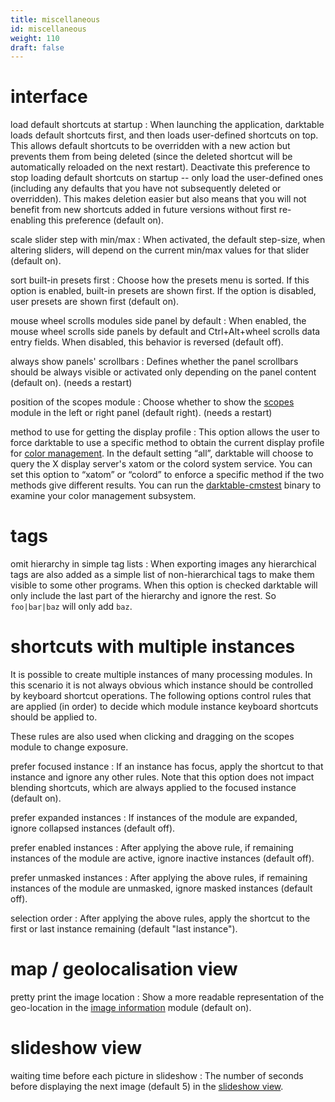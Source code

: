 ```yaml
---
title: miscellaneous
id: miscellaneous
weight: 110
draft: false
---
```


# interface

load default shortcuts at startup
: When launching the application, darktable loads default shortcuts first, and then loads user-defined shortcuts on top. This allows default shortcuts to be overridden with a new action but prevents them from being deleted (since the deleted shortcut will be automatically reloaded on the next restart). Deactivate this preference to stop loading default shortcuts on startup -- only load the user-defined ones (including any defaults that you have not subsequently deleted or overridden). This makes deletion easier but also means that you will not benefit from new shortcuts added in future versions without first re-enabling this preference (default on).

scale slider step with min/max
: When activated, the default step-size, when altering sliders, will depend on the current min/max values for that slider (default on).

sort built-in presets first
: Choose how the presets menu is sorted. If this option is enabled, built-in presets are shown first. If the option is disabled, user presets are shown first (default on).

mouse wheel scrolls modules side panel by default
: When enabled, the mouse wheel scrolls side panels by default and Ctrl+Alt+wheel scrolls data entry fields. When disabled, this behavior is reversed (default off). 

always show panels' scrollbars
: Defines whether the panel scrollbars should be always visible or activated only depending on the panel content (default on). (needs a restart) 

position of the scopes module
: Choose whether to show the [scopes](../module-reference/utility-modules/shared/scopes.md) module in the left or right panel (default right). (needs a restart)

method to use for getting the display profile
: This option allows the user to force darktable to use a specific method to obtain the current display profile for [color management](../special-topics/color-management/_index.md). In the default setting “all”, darktable will choose to query the X display server's xatom or the colord system service. You can set this option to “xatom” or “colord” to enforce a specific method if the two methods give different results. You can run the [darktable-cmstest](../special-topics/program-invocation/darktable-cmstest.md) binary to examine your color management subsystem.

# tags

omit hierarchy in simple tag lists
: When exporting images any hierarchical tags are also added as a simple list of non-hierarchical tags to make them visible to some other programs. When this option is checked darktable will only include the last part of the hierarchy and ignore the rest. So `foo|bar|baz` will only add `baz`. 

# shortcuts with multiple instances

It is possible to create multiple instances of many processing modules. In this scenario it is not always obvious which instance should be controlled by keyboard shortcut operations. The following options control rules that are applied (in order) to decide which module instance keyboard shortcuts should be applied to.

These rules are also used when clicking and dragging on the scopes module to change exposure.

prefer focused instance
: If an instance has focus, apply the shortcut to that instance and ignore any other rules. Note that this option does not impact blending shortcuts, which are always applied to the focused instance (default on).

prefer expanded instances
: If instances of the module are expanded, ignore collapsed instances (default off).

prefer enabled instances
: After applying the above rule, if remaining instances of the module are active, ignore inactive instances (default off).

prefer unmasked instances
: After applying the above rules, if remaining instances of the module are unmasked, ignore masked instances (default off).

selection order
: After applying the above rules, apply the shortcut to the first or last instance remaining (default "last instance").

# map / geolocalisation view

pretty print the image location
: Show a more readable representation of the geo-location in the [image information](../module-reference/utility-modules/shared/image-information.md) module (default on). 

# slideshow view

waiting time before each picture in slideshow
: The number of seconds before displaying the next image (default 5) in the [slideshow view](../slideshow/_index.md).
